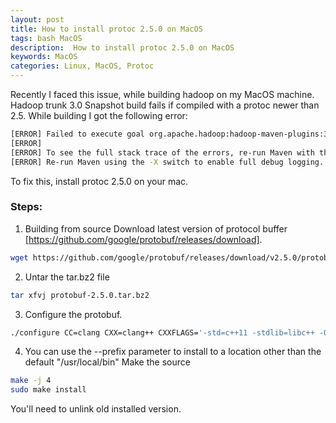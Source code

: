 ```yaml
---
layout: post  
title: How to install protoc 2.5.0 on MacOS 
tags: bash MacOS
description:  How to install protoc 2.5.0 on MacOS
keywords: MacOS
categories: Linux, MacOS, Protoc  
---
```

<div class="toc"></div>

Recently I faced this issue, while building hadoop on my MacOS machine. 
Hadoop trunk 3.0 Snapshot build fails if compiled with a protoc newer than 2.5. While building I got the following error:

```bash
[ERROR] Failed to execute goal org.apache.hadoop:hadoop-maven-plugins:3.1.0-SNAPSHOT:protoc (compile-protoc) on project hadoop-common: org.apache.maven.plugin.MojoExecutionException: protoc version is 'libprotoc 3.4.0', expected version is '2.5.0' -> [Help 1]
[ERROR] 
[ERROR] To see the full stack trace of the errors, re-run Maven with the -e switch.
[ERROR] Re-run Maven using the -X switch to enable full debug logging.
```

To fix this, install protoc 2.5.0 on your mac.

### Steps:

1. Building from source
Download latest version of protocol buffer [https://github.com/google/protobuf/releases/download].

```bash 
wget https://github.com/google/protobuf/releases/download/v2.5.0/protobuf-2.5.0.tar.bz2
```

2. Untar the tar.bz2 file
```bash
tar xfvj protobuf-2.5.0.tar.bz2
```

3. Configure the protobuf.
 
 ```bash cd protobuf-2.5.0
 ./configure CC=clang CXX=clang++ CXXFLAGS='-std=c++11 -stdlib=libc++ -O3 -g' LDFLAGS='-stdlib=libc++' LIBS="-lc++ -lc++abi"
 ```

4. You can use the --prefix parameter to install to a location other than the default "/usr/local/bin"
Make the source

```bash
make -j 4
sudo make install 
```
You'll need to unlink old installed version.


